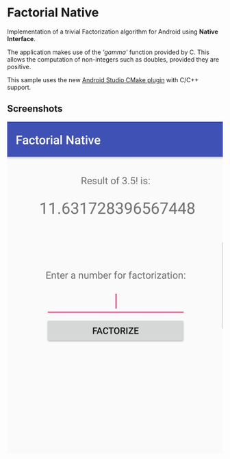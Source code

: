 # Factorial Native

Implementation of a trivial Factorization algorithm for Android using **Native Interface**.


The application makes use of the *'gamma'* function provided by C. This allows the computation of non-integers such as doubles, provided they are positive.

This sample uses the new [Android Studio CMake plugin](http://tools.android.com/tech-docs/external-c-builds) with C/C++ support.


Screenshots
-----------
![screenshot](screenshot.jpg)
